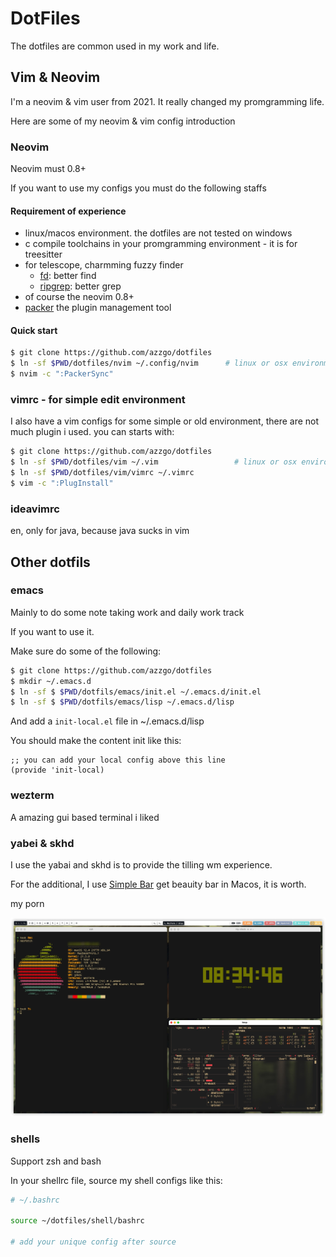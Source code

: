 # DotFiles

The dotfiles are common used in my work and life.

## Vim & Neovim

I'm a neovim & vim user from 2021. It really changed my promgramming life.

Here are some of my neovim & vim config introduction

### Neovim

Neovim must 0.8+

If you want to use my configs you must do the following staffs

#### Requirement of experience

- linux/macos environment. the dotfiles are not tested on windows
- c compile toolchains in your promgramming environment - it is for treesitter
- for telescope, charmming fuzzy finder
  - [fd](https://github.com/sharkdp/fd): better find
  - [ripgrep](https://github.com/BurntSushi/ripgrep): better grep
- of course the neovim 0.8+
- [packer](https://github.com/wbthomason/packer.nvim) the plugin management tool

#### Quick start

```sh
$ git clone https://github.com/azzgo/dotfiles
$ ln -sf $PWD/dotfiles/nvim ~/.config/nvim      # linux or osx environment required
$ nvim -c ":PackerSync"
```

### vimrc - for simple edit environment

I also have a vim configs for some simple or old environment, there are not much plugin i used. you can starts with:

```sh
$ git clone https://github.com/azzgo/dotfiles
$ ln -sf $PWD/dotfiles/vim ~/.vim                 # linux or osx environment required
$ ln -sf $PWD/dotfiles/vim/vimrc ~/.vimrc
$ vim -c ":PlugInstall"
```

### ideavimrc

en, only for java, because java sucks in vim

## Other dotfils

### emacs

Mainly to do some note taking work and daily work track

If you want to use it.

Make sure do some of the following:

```sh
$ git clone https://github.com/azzgo/dotfiles
$ mkdir ~/.emacs.d
$ ln -sf $ $PWD/dotfils/emacs/init.el ~/.emacs.d/init.el
$ ln -sf $ $PWD/dotfils/emacs/lisp ~/.emacs.d/lisp
```

And add a `init-local.el` file in ~/.emacs.d/lisp 

You should make the content init like this:

```
;; you can add your local config above this line
(provide 'init-local)
```

### wezterm

A amazing gui based terminal i liked

### yabei & skhd

I use the yabai and skhd is to provide the tilling wm experience.

For the additional, I use [Simple Bar](https://github.com/Jean-Tinland/simple-bar) get beauity bar in Macos, it is worth.

my porn

![osxporn](.assets/osxporn.jpeg)

### shells

Support zsh and bash

In your shellrc file, source my shell configs like this:

```sh
# ~/.bashrc

source ~/dotfiles/shell/bashrc

# add your unique config after source
```
